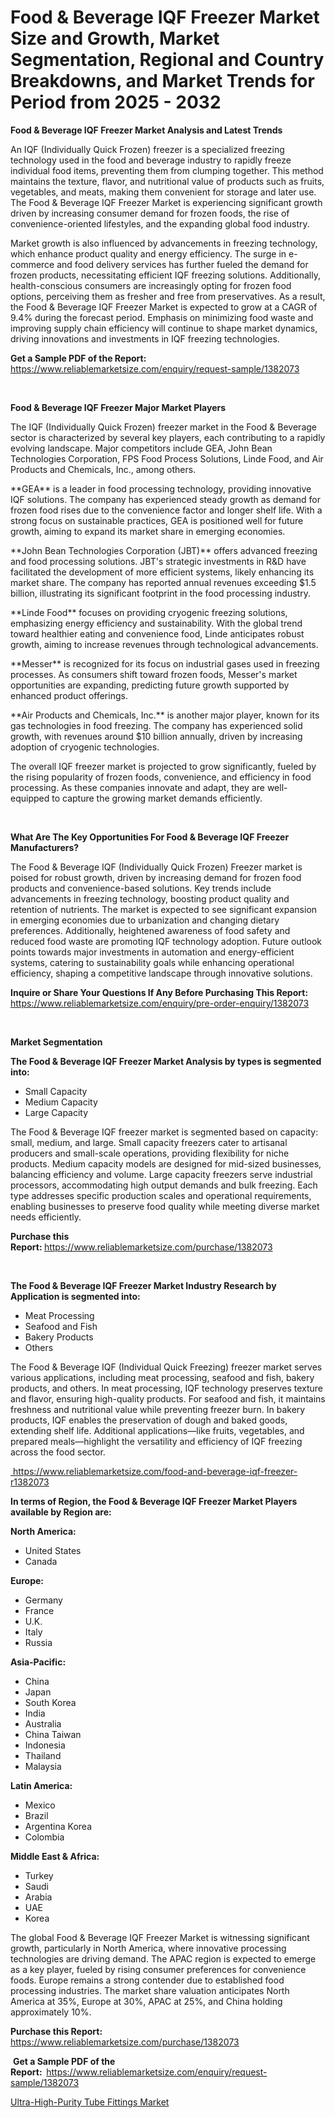 <p><h1>Food & Beverage IQF Freezer Market Size and Growth, Market Segmentation, Regional and Country Breakdowns, and Market Trends for Period from 2025 -  2032</h1></p><p><strong>Food & Beverage IQF Freezer Market Analysis and Latest Trends</strong></p>
<p><p>An IQF (Individually Quick Frozen) freezer is a specialized freezing technology used in the food and beverage industry to rapidly freeze individual food items, preventing them from clumping together. This method maintains the texture, flavor, and nutritional value of products such as fruits, vegetables, and meats, making them convenient for storage and later use. The Food & Beverage IQF Freezer Market is experiencing significant growth driven by increasing consumer demand for frozen foods, the rise of convenience-oriented lifestyles, and the expanding global food industry.</p><p>Market growth is also influenced by advancements in freezing technology, which enhance product quality and energy efficiency. The surge in e-commerce and food delivery services has further fueled the demand for frozen products, necessitating efficient IQF freezing solutions. Additionally, health-conscious consumers are increasingly opting for frozen food options, perceiving them as fresher and free from preservatives. As a result, the Food & Beverage IQF Freezer Market is expected to grow at a CAGR of 9.4% during the forecast period. Emphasis on minimizing food waste and improving supply chain efficiency will continue to shape market dynamics, driving innovations and investments in IQF freezing technologies.</p></p>
<p><strong>Get a Sample PDF of the Report:&nbsp;</strong> <a href="https://www.reliablemarketsize.com/enquiry/request-sample/1382073?utm_campaign=2606&utm_medium=2&utm_source=Github&utm_content=ia&utm_term=24022025&utm_id=food-beverage-iqf-freezer">https://www.reliablemarketsize.com/enquiry/request-sample/1382073</a></p>
<p>&nbsp;</p>
<p><strong>Food & Beverage IQF Freezer Major Market Players</strong></p>
<p><p>The IQF (Individually Quick Frozen) freezer market in the Food & Beverage sector is characterized by several key players, each contributing to a rapidly evolving landscape. Major competitors include GEA, John Bean Technologies Corporation, FPS Food Process Solutions, Linde Food, and Air Products and Chemicals, Inc., among others.</p><p>**GEA** is a leader in food processing technology, providing innovative IQF solutions. The company has experienced steady growth as demand for frozen food rises due to the convenience factor and longer shelf life. With a strong focus on sustainable practices, GEA is positioned well for future growth, aiming to expand its market share in emerging economies.</p><p>**John Bean Technologies Corporation (JBT)** offers advanced freezing and food processing solutions. JBT's strategic investments in R&D have facilitated the development of more efficient systems, likely enhancing its market share. The company has reported annual revenues exceeding $1.5 billion, illustrating its significant footprint in the food processing industry.</p><p>**Linde Food** focuses on providing cryogenic freezing solutions, emphasizing energy efficiency and sustainability. With the global trend toward healthier eating and convenience food, Linde anticipates robust growth, aiming to increase revenues through technological advancements.</p><p>**Messer** is recognized for its focus on industrial gases used in freezing processes. As consumers shift toward frozen foods, Messer's market opportunities are expanding, predicting future growth supported by enhanced product offerings.</p><p>**Air Products and Chemicals, Inc.** is another major player, known for its gas technologies in food freezing. The company has experienced solid growth, with revenues around $10 billion annually, driven by increasing adoption of cryogenic technologies.</p><p>The overall IQF freezer market is projected to grow significantly, fueled by the rising popularity of frozen foods, convenience, and efficiency in food processing. As these companies innovate and adapt, they are well-equipped to capture the growing market demands efficiently.</p></p>
<p>&nbsp;</p>
<p><strong>What Are The Key Opportunities For Food & Beverage IQF Freezer Manufacturers?</strong></p>
<p><p>The Food & Beverage IQF (Individually Quick Frozen) Freezer market is poised for robust growth, driven by increasing demand for frozen food products and convenience-based solutions. Key trends include advancements in freezing technology, boosting product quality and retention of nutrients. The market is expected to see significant expansion in emerging economies due to urbanization and changing dietary preferences. Additionally, heightened awareness of food safety and reduced food waste are promoting IQF technology adoption. Future outlook points towards major investments in automation and energy-efficient systems, catering to sustainability goals while enhancing operational efficiency, shaping a competitive landscape through innovative solutions.</p></p>
<p><strong>Inquire or Share Your Questions If Any Before Purchasing This Report:</strong> <a href="https://www.reliablemarketsize.com/enquiry/pre-order-enquiry/1382073?utm_campaign=2606&utm_medium=2&utm_source=Github&utm_content=ia&utm_term=24022025&utm_id=food-beverage-iqf-freezer">https://www.reliablemarketsize.com/enquiry/pre-order-enquiry/1382073</a></p>
<p>&nbsp;</p>
<p><strong>Market Segmentation</strong></p>
<p><strong>The Food & Beverage IQF Freezer Market Analysis by types is segmented into:</strong></p>
<p><ul><li>Small Capacity</li><li>Medium Capacity</li><li>Large Capacity</li></ul></p>
<p><p>The Food & Beverage IQF freezer market is segmented based on capacity: small, medium, and large. Small capacity freezers cater to artisanal producers and small-scale operations, providing flexibility for niche products. Medium capacity models are designed for mid-sized businesses, balancing efficiency and volume. Large capacity freezers serve industrial processors, accommodating high output demands and bulk freezing. Each type addresses specific production scales and operational requirements, enabling businesses to preserve food quality while meeting diverse market needs efficiently.</p></p>
<p><strong>Purchase this Report:&nbsp;</strong><a href="https://www.reliablemarketsize.com/purchase/1382073?utm_campaign=2606&utm_medium=2&utm_source=Github&utm_content=ia&utm_term=24022025&utm_id=food-beverage-iqf-freezer">https://www.reliablemarketsize.com/purchase/1382073</a></p>
<p>&nbsp;</p>
<p><strong>The Food & Beverage IQF Freezer Market Industry Research by Application is segmented into:</strong></p>
<p><ul><li>Meat Processing</li><li>Seafood and Fish</li><li>Bakery Products</li><li>Others</li></ul></p>
<p><p>The Food & Beverage IQF (Individual Quick Freezing) freezer market serves various applications, including meat processing, seafood and fish, bakery products, and others. In meat processing, IQF technology preserves texture and flavor, ensuring high-quality products. For seafood and fish, it maintains freshness and nutritional value while preventing freezer burn. In bakery products, IQF enables the preservation of dough and baked goods, extending shelf life. Additional applications—like fruits, vegetables, and prepared meals—highlight the versatility and efficiency of IQF freezing across the food sector.</p></p>
<p><a href="https://www.reliablemarketsize.com/food-and-beverage-iqf-freezer-r1382073?utm_campaign=2606&utm_medium=2&utm_source=Github&utm_content=ia&utm_term=24022025&utm_id=food-beverage-iqf-freezer">&nbsp;https://www.reliablemarketsize.com/food-and-beverage-iqf-freezer-r1382073</a></p>
<p><strong>In terms of Region, the Food & Beverage IQF Freezer Market Players available by Region are:</strong></p>
<p>
    <p> <strong> North America: </strong>
        <ul>
            <li>United States</li>
            <li>Canada</li>
        </ul>
        </p> 
    <p> <strong> Europe: </strong>
        <ul>
            <li>Germany</li>
            <li>France</li>
            <li>U.K.</li>
            <li>Italy</li>
            <li>Russia</li>
        </ul>
        </p> 
    <p> <strong> Asia-Pacific: </strong>
        <ul>
            <li>China</li>
            <li>Japan</li>
            <li>South Korea</li>
            <li>India</li>
            <li>Australia</li>
            <li>China Taiwan</li>
            <li>Indonesia</li>
            <li>Thailand</li>
            <li>Malaysia</li>
        </ul>
        </p> 
    <p> <strong> Latin America: </strong>
        <ul>
            <li>Mexico</li>
            <li>Brazil</li>
            <li>Argentina Korea</li>
            <li>Colombia</li>
        </ul>
        </p> 
    <p> <strong> Middle East & Africa: </strong>
        <ul>
            <li>Turkey</li>
            <li>Saudi</li>
            <li>Arabia</li>
            <li>UAE</li>
            <li>Korea</li>
        </ul>
    </p>
    </p>
<p><p>The global Food & Beverage IQF Freezer Market is witnessing significant growth, particularly in North America, where innovative processing technologies are driving demand. The APAC region is expected to emerge as a key player, fueled by rising consumer preferences for convenience foods. Europe remains a strong contender due to established food processing industries. The market share valuation anticipates North America at 35%, Europe at 30%, APAC at 25%, and China holding approximately 10%.</p></p>
<p><strong>Purchase this Report: </strong><a href="https://www.reliablemarketsize.com/purchase/1382073?utm_campaign=2606&utm_medium=2&utm_source=Github&utm_content=ia&utm_term=24022025&utm_id=food-beverage-iqf-freezer">https://www.reliablemarketsize.com/purchase/1382073</a></p>
<p>&nbsp;<strong>Get a Sample PDF of the Report:&nbsp;&nbsp;</strong><a href="https://www.reliablemarketsize.com/enquiry/request-sample/1382073?utm_campaign=2606&utm_medium=2&utm_source=Github&utm_content=ia&utm_term=24022025&utm_id=food-beverage-iqf-freezer">https://www.reliablemarketsize.com/enquiry/request-sample/1382073</a></p>
<p><strong></strong></p>
<p><p><a href="https://github.com/ulyssacrayne00231/Market-Research-Report-List-1/blob/main/ultra-high-purity-tube-fittings-market.md?utm_campaign=2606&utm_medium=2&utm_source=Github&utm_content=ia&utm_term=24022025&utm_id=food-beverage-iqf-freezer">Ultra-High-Purity Tube Fittings Market</a></p></p>